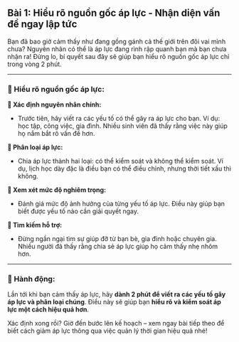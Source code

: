 ## Bài 1: Hiểu rõ nguồn gốc áp lực - Nhận diện vấn đề ngay lập tức

Bạn đã bao giờ cảm thấy như đang gồng gánh cả thế giới trên đôi vai mình chưa? Nguyên nhân có thể là áp lực đang rình rập quanh bạn mà bạn chưa nhận ra! Đừng lo, bí quyết sau đây sẽ giúp bạn hiểu rõ nguồn gốc áp lực chỉ trong vòng 2 phút.

---

### 📌 Hiểu rõ nguồn gốc áp lực:

**🔹 Xác định nguyên nhân chính:**
- Trước tiên, hãy viết ra các yếu tố có thể gây ra áp lực cho bạn. Ví dụ: học tập, công việc, gia đình. Nhiều sinh viên đã thấy rằng việc này giúp họ nắm bắt rõ vấn đề hơn.

**🔹 Phân loại áp lực:**
- Chia áp lực thành hai loại: có thể kiểm soát và không thể kiểm soát. Ví dụ, lịch học dày đặc là điều bạn có thể điều chỉnh, nhưng thời tiết xấu thì không.

**🔹 Xem xét mức độ nghiêm trọng:**
- Đánh giá mức độ ảnh hưởng của từng yếu tố áp lực. Điều này giúp bạn biết được yếu tố nào cần giải quyết ngay.

**🔹 Tìm kiếm hỗ trợ:**
- Đừng ngần ngại tìm sự giúp đỡ từ bạn bè, gia đình hoặc chuyên gia. Nhiều người đã thấy rằng chia sẻ áp lực giúp họ cảm thấy nhẹ nhõm hơn.

---

### 🚀 Hành động:

Lần tới khi bạn cảm thấy áp lực, hãy **dành 2 phút để viết ra các yếu tố gây áp lực và phân loại chúng**. Điều này sẽ giúp bạn **hiểu rõ và kiểm soát áp lực một cách hiệu quả hơn**.

Xác định xong rồi? Giờ đến bước lên kế hoạch – xem ngay bài tiếp theo để biết cách giảm áp lực thông qua việc quản lý thời gian hiệu quả nhé!